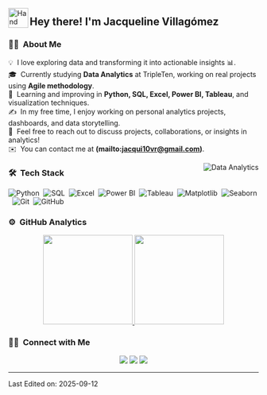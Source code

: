 <img alt="Hand Wave" src="./assets/Hand%20Wave.gif" width='40' align="left"/><h2>Hey there! I'm Jacqueline Villagómez</h2>

### 👩‍💻 &nbsp;About Me

💡 &nbsp;I love exploring data and transforming it into actionable insights 📊.  
🎓 &nbsp;Currently studying **Data Analytics** at TripleTen, working on real projects using **Agile methodology**.  
🌱 &nbsp;Learning and improving in **Python, SQL, Excel, Power BI, Tableau**, and visualization techniques.  
✍️ &nbsp;In my free time, I enjoy working on personal analytics projects, dashboards, and data storytelling.  
💬 &nbsp;Feel free to reach out to discuss projects, collaborations, or insights in analytics!  
✉️ &nbsp;You can contact me at **(mailto:jacqui10vr@gmail.com)**.  

<img alt="Data Analytics" src="https://raw.githubusercontent.com/Verov23/Verov23/main/assets/Data-Analytics.gif" align="right"/>

### 🛠 &nbsp;Tech Stack

![Python](https://img.shields.io/badge/-Python-3776AB?style=flat&logo=python&logoColor=white)&nbsp;
![SQL](https://img.shields.io/badge/-SQL-00758F?style=flat&logo=mysql&logoColor=white)&nbsp;
![Excel](https://img.shields.io/badge/-Excel-217346?style=flat&logo=microsoft-excel&logoColor=white)&nbsp;
![Power BI](https://img.shields.io/badge/-Power%20BI-F2C811?style=flat&logo=power-bi&logoColor=white)&nbsp;
![Tableau](https://img.shields.io/badge/-Tableau-E97627?style=flat&logo=tableau&logoColor=white)&nbsp;
![Matplotlib](https://img.shields.io/badge/-Matplotlib-0072B2?style=flat)&nbsp;
![Seaborn](https://img.shields.io/badge/-Seaborn-4A8FB3?style=flat)&nbsp;
![Git](https://img.shields.io/badge/-Git-F05032?style=flat&logo=git&logoColor=white)&nbsp;
![GitHub](https://img.shields.io/badge/-GitHub-181717?style=flat&logo=github&logoColor=white)&nbsp;

### ⚙️ &nbsp;GitHub Analytics

<p align="center">
<a href="https://github.com/Verov23">
  <img height="180em" src="https://github-readme-stats.vercel.app/api?username=Verov23&show_icons=true&theme=algolia&include_all_commits=true&count_private=true"/>
  <img height="180em" src="https://github-readme-stats.vercel.app/api/top-langs/?username=Verov23&layout=compact&langs_count=8&theme=algolia"/>
</a>
</p>

### 🤝🏻 &nbsp;Connect with Me

<p align="center">
<a href="https://linkedin.com/in/jacquelinevillagomez"><img src="https://img.shields.io/badge/-LinkedIn-0077B5?style=flat&logo=Linkedin&logoColor=white"/></a>
<a href="mailto:tuemail@dominio.com"><img src="https://img.shields.io/badge/-Email-D14836?style=flat&logo=Gmail&logoColor=white"/></a>
<a href="https://github.com/Verov23"><img src="https://img.shields.io/badge/-GitHub-181717?style=flat&logo=github&logoColor=white"/></a>
</p>

-----


Last Edited on: 2025-09-12
